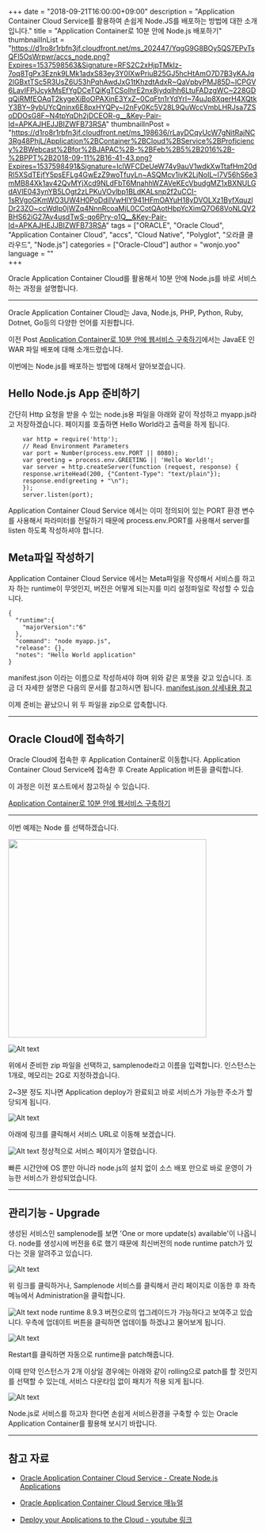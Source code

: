 +++
date = "2018-09-21T16:00:00+09:00"
description = "Application Container Cloud Service를 활용하여 손쉽게 Node.JS를 배포하는 방법에 대한 소개입니다."
title = "Application Container로 10분 안에 Node.js 배포하기"
thumbnailInList = "https://d1ro8r1rbfn3jf.cloudfront.net/ms_202447/YqgG9G8BOy5QS7EPvTsQFl5OsWrpwr/accs_node.png?Expires=1537598563&Signature=RFS2C2xHjpTMkIz-7oq8TgPx3Eznk9LMk1adxS83ey3Y0lXwPriuB25GJ5hcHtAmO7D7B3yKAJq2lGBxtTSc5R3UsZ6U53hPqhAwdJxG1tKhzdtAdxR~QaVpbyPMJ85D~lCPGV6LavIFPjJcykMsEfYgDCeTQiKgTCSoIhrE2nx8jydqIhh6LtuFADzgWC~228GDqQiRMfEOAqT2kygeXiBoOPAXinE3YxZ~0CqFtn1rYdYrI~74uJp8XqerH4XQtkY3BY~9ybUYcQninx6E8pxHYQPy~I2nFy0Kc5V28L9QuWccVmbLHRJsa7ZSoDDOsG8F~N4tpYqDh2jDCEOR-g__&Key-Pair-Id=APKAJHEJJBIZWFB73RSA"
thumbnailInPost = "https://d1ro8r1rbfn3jf.cloudfront.net/ms_198636/rLayDCqyUcW7gNitRajNC3Rg48PhjL/Application%2BContainer%2BCloud%2BService%2BProficiency%2BWebcast%2Bfor%2BJAPAC%2B-%2BFeb%2B5%2B2016%2B-%2BPPT%2B2018-09-11%2B16-41-43.png?Expires=1537598491&Signature=IclWFCDeUeW74v9auV1wdkXwTtafHm20dRI5XSdTEjfY5psEFLg4GwEzZ9woTfuyLn~ASQMcv1ivK2LjNoIL~I7V56hS6e3mMB84Xk1av42QvMYjXcd9NLdFbT6MnahhWZAVeKEcVbudgMZ1xBXNULGdAVlE043ynYB5LOgt2zLPKuVOvlbp1BLdKALsnp2f2uCCI-1sRVgoGKmWO3UW4H0PoDdilVwHIY941HFmOAYuH18yDVOLXz1ByfXquzlDr23ZO~ccWdlp0jWZq4NnnRcoaMjL0CCotQAotHbpYcXimQ7O68VoNLQV2BHS62iG27Av4usdTwS-qo6Pry-o1Q__&Key-Pair-Id=APKAJHEJJBIZWFB73RSA"
tags = ["ORACLE", "Oracle Cloud", "Application Container Cloud", "accs", "Cloud Native", "Polyglot", "오라클 클라우드", "Node.js"]
categories = ["Oracle-Cloud"]
author = "wonjo.yoo"
language = ""  
+++

Oracle Application Container Cloud를 활용해서 10분 안에 Node.js를 바로 서비스하는 과정을 설명합니다.

***
Oracle Application Container Cloud는 Java, Node.js, PHP, Python, Ruby, Dotnet, Go등의 다양한 언어를 지원합니다.

이전 Post [Application Container로 10분 안에 웹서비스 구축하기](http://www.oracloud.kr/post/accs001/)에서는 JavaEE 인 WAR 파일 배포에 대해 소개드렸습니다.

이번에는 Node.js를 배포하는 방법에 대해서 알아보겠습니다.

## Hello Node.js App 준비하기
간단히 Http 요청을 받을 수 있는 node.js용 파일을 아래와 같이 작성하고 myapp.js라고 저장하겠습니다.
페이지를 호출하면 Hello World라고 출력을 하게 됩니다.

```
    var http = require('http');
    // Read Environment Parameters
    var port = Number(process.env.PORT || 8080);
    var greeting = process.env.GREETING || 'Hello World!';
    var server = http.createServer(function (request, response) {
    response.writeHead(200, {"Content-Type": "text/plain"});
    response.end(greeting + "\n");
    });
    server.listen(port);
```
Application Container Cloud Service 에서는 이미 정의되어 있는 PORT 환경 변수를 사용해서 파라미터를 전달하기 때문에 process.env.PORT를 사용해서 server를 listen 하도록 작성하셔야 합니다.

## Meta파일 작성하기

Application Container Cloud Service 에서는 Meta파일을 작성해서 서비스를 하고자 하는 runtime이 무엇인지, 버전은 어떻게 되는지를 미리 설정파일로 작성할 수 있습니다.

```
{
  "runtime":{
    "majorVersion":"6"
  },
  "command": "node myapp.js",
  "release": {},
  "notes": "Hello World application"
}
```
manifest.json 이라는 이름으로 작성하셔야 하며 위와 같은 포맷을 갖고 있습니다.
조금 더 자세한 설명은 다음의 문서를 참고하시면 됩니다.
[manifest.json 상세내용 참고](https://docs.oracle.com/en/cloud/paas/app-container-cloud/dvcjv/creating-manifest-json-file.html)

이제 준비는 끝났으니 위 두 파일을 zip으로 압축합니다.

***
## Oracle Cloud에 접속하기
Oracle Cloud에 접속한 후 Application Container로 이동합니다.
Application Container Cloud Service에 접속한 후 Create Application 버튼을 클릭합니다.

이 과정은 이전 포스트에서 참고하실 수 있습니다.

[Application Container로 10분 안에 웹서비스 구축하기](http://www.oracloud.kr/post/accs001/)

***
 
이번 예제는 Node 를 선택하겠습니다.

<img src="https://monosnap.com/image/IqlJ5ba7cYJT0Cvq4MhZW3oYkiOT9P.png" width=400>

![Alt text](https://monosnap.com/image/ckqEm8koLxPmoRrNJRAPsQb12RvlIy.png)

위에서 준비한 zip 파일을 선택하고, samplenode라고 이름을 입력합니다.
인스턴스는 1개로, 메모리는 2G로 지정하겠습니다.

2~3분 정도 지나면 Application deploy가 완료되고 바로 서비스가 가능한 주소가 할당되게 됩니다.

![Alt text](https://monosnap.com/image/zdVk2RCZouAIy91WheMCz7lXDhqBPQ.png)

아래에 링크를 클릭해서 서비스 URL로 이동해 보겠습니다.

![Alt text](https://monosnap.com/image/fnsbODzVAPdYfzhSzXcHnE6C1rJOrn)
정상적으로 서비스 페이지가 열렸습니다.

빠른 시간안에 OS 뿐만 아니라 node.js의 설치 없이 소스 배포 만으로 바로 운영이 가능한 서비스가 완성되었습니다.

***
## 관리기능 - Upgrade
생성된 서비스인 samplenode를 보면 'One or more update(s) available'이 나옵니다.
node를 생성시에 버전을 6로 했기 때문에 최신버전의 node runtime patch가 있다는 것을 알려주고 있습니다.

![Alt text](https://monosnap.com/image/ela3Rzo78jQyLmaY9VNRkMqw9EPpbt.png)

위 링크를 클릭하거나, Samplenode 서비스를 클릭해서 관리 페이지로 이동한 후 좌측메뉴에서 Administration을 클릭합니다.

![Alt text](https://monosnap.com/image/MbITIz7BBO0XALQ4BzwbER2hkqGWWT.png)
node runtime 8.9.3 버전으로의 업그레이드가 가능하다고 보여주고 있습니다.
우측에 업데이트 버튼을 클릭하면 업데이틀 하겠냐고 물어보게 됩니다.

![Alt text](https://monosnap.com/image/sBav8c91lzSYifgEGvotTyp0x6EXUE)

Restart를 클릭하면 자동으로 runtime을 patch해줍니다.

이때 만약 인스턴스가 2개 이상일 경우에는 아래와 같이 rolling으로 patch를 할 것인지를 선택할 수 있는데, 서비스 다운타임 없이 패치가 적용 되게 됩니다.

![Alt text](https://monosnap.com/image/KmC6c9Q1A0ZPKHnxwlgBsZF54N8zog.png)


Node.js로 서비스를 하고자 한다면 손쉽게 서비스환경을 구축할 수 있는 Oracle Application Container를 활용해 보시기 바랍니다.

***
## 참고 자료
- [Oracle Application Container Cloud Service - Create Node.js Applications](https://docs.oracle.com/en/cloud/paas/app-container-cloud/create-sample-node.js-applications.html)

- [Oracle Application Container Cloud Service 매뉴얼](https://docs.oracle.com/en/cloud/paas/app-container-cloud/index.html)

- [Deploy your Applications to the Cloud - youtube 링크](https://www.youtube.com/watch?v=NqeuyUuuXrU)